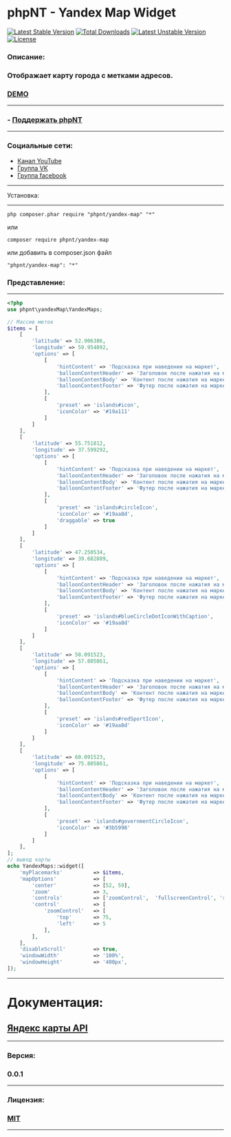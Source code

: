 phpNT - Yandex Map Widget
================================
[![Latest Stable Version](https://poser.pugx.org/phpnt/yandex-map/v/stable)](https://packagist.org/packages/phpnt/yandex-map) [![Total Downloads](https://poser.pugx.org/phpnt/yandex-map/downloads)](https://packagist.org/packages/phpnt/yandex-map) [![Latest Unstable Version](https://poser.pugx.org/phpnt/yandex-map/v/unstable)](https://packagist.org/packages/phpnt/yandex-map) [![License](https://poser.pugx.org/phpnt/yii2-chartjs/license)](https://packagist.org/packages/phpnt/yandex-map)

### Описание:
### Отображает карту города с метками адресов.
### [DEMO](http://phpnt.com/widget/yandex-map)

------------
### - [Поддержать phpNT](http://phpnt.com/donate/index) 
------------

### Социальные сети:
 - [Канал YouTube](https://www.youtube.com/c/phpnt)
 - [Группа VK](https://vk.com/phpnt)
 - [Группа facebook](https://www.facebook.com/Phpnt-595851240515413/)

------------

Установка:

------------

```
php composer.phar require "phpnt/yandex-map" "*"
```
или

```
composer require phpnt/yandex-map
```

или добавить в composer.json файл

```
"phpnt/yandex-map": "*"
```

### Представление:
------------
```php
<?php
use phpnt\yandexMap\YandexMaps;

// Массив меток
$items = [
    [
        'latitude' => 52.906386,
        'longitude' => 59.954092,
        'options' => [
            [
                'hintContent' => 'Подсказка при наведении на маркет',
                'balloonContentHeader' => 'Заголовок после нажатия на маркер',
                'balloonContentBody' => 'Контент после нажатия на маркер',
                'balloonContentFooter' => 'Футер после нажатия на маркер',
            ],
            [
                'preset' => 'islands#icon',
                'iconColor' => '#19a111'
            ]
        ]
    ],
    [
        'latitude' => 55.751812,
        'longitude' => 37.599292,
        'options' => [
            [
                'hintContent' => 'Подсказка при наведении на маркет',
                'balloonContentHeader' => 'Заголовок после нажатия на маркер',
                'balloonContentBody' => 'Контент после нажатия на маркер',
                'balloonContentFooter' => 'Футер после нажатия на маркер',
            ],
            [
                'preset' => 'islands#circleIcon',
                'iconColor' => '#19aa8d',
                'draggable' => true
            ]
        ]
    ],
    [
        'latitude' => 47.250534,
        'longitude' => 39.682889,
        'options' => [
            [
                'hintContent' => 'Подсказка при наведении на маркет',
                'balloonContentHeader' => 'Заголовок после нажатия на маркер',
                'balloonContentBody' => 'Контент после нажатия на маркер',
                'balloonContentFooter' => 'Футер после нажатия на маркер',
            ],
            [
                'preset' => 'islands#blueCircleDotIconWithCaption',
                'iconColor' => '#19aa8d'
            ]
        ]
    ],
    [
        'latitude' => 58.091523,
        'longitude' => 57.805861,
        'options' => [
            [
                'hintContent' => 'Подсказка при наведении на маркет',
                'balloonContentHeader' => 'Заголовок после нажатия на маркер',
                'balloonContentBody' => 'Контент после нажатия на маркер',
                'balloonContentFooter' => 'Футер после нажатия на маркер',
            ],
            [
                'preset' => 'islands#redSportIcon',
                'iconColor' => '#19aa8d'
            ]
        ]
    ],
    [
        'latitude' => 60.091523,
        'longitude' => 75.805861,
        'options' => [
            [
                'hintContent' => 'Подсказка при наведении на маркет',
                'balloonContentHeader' => 'Заголовок после нажатия на маркер',
                'balloonContentBody' => 'Контент после нажатия на маркер',
                'balloonContentFooter' => 'Футер после нажатия на маркер',
            ],
            [
                'preset' => 'islands#governmentCircleIcon',
                'iconColor' => '#3b5998'
            ]
        ]
    ],
];
// вывод карты
echo YandexMaps::widget([
    'myPlacemarks'          => $items,
    'mapOptions'            => [
        'center'            => [52, 59],                                                // центр карты
        'zoom'              => 3,                                                       // показывать в масштабе
        'controls'          => ['zoomControl',  'fullscreenControl', 'searchControl'],  // использовать эл. управления
        'control'           => [
            'zoomControl'   => [                                                        // расположение кнопок управлением масштабом
                'top'       => 75,
                'left'      => 5
            ],
        ],
    ],
    'disableScroll'         => true,                                                    // отключить скролл колесиком мыши (по умолчанию true)
    'windowWidth'           => '100%',                                                  // длинна карты (по умолчанию 100%)
    'windowHeight'          => '400px',                                                 // высота карты (по умолчанию 400px)
]);
```
------------
# Документация:
## [Яндекс карты API](https://tech.yandex.ru/maps/)
------------
### Версия:
### 0.0.1
------------
### Лицензия:
### [MIT](https://ru.wikipedia.org/wiki/%D0%9B%D0%B8%D1%86%D0%B5%D0%BD%D0%B7%D0%B8%D1%8F_MIT)
------------
